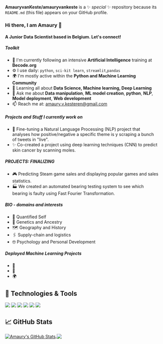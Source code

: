 
**AmauryvanKeste/amauryvankeste** is a ✨ _special_ ✨ repository because its `README.md` (this file) appears on your GitHub profile.

### Hi there, I am Amaury 👋

#### A Junior Data Scientist based in Belgium. Let's connect!

##### Toolkit

- 🏢 I'm currently following an intensive **Artificial Intelligence** training at **Becode.org**
- ⚙️ I use daily: `python`, `sci-kit learn`, `streamlit`,`pandas`
- 🌍 I'm mostly active within the **Python and Machine Learning Community**
- 🌱 Learning all about **Data Science, Machine learning, Deep Learning**
- 💬 Ask me about **Data manipulation**, **ML model creation**, **python**, **NLP**, **Model deployment**, **Web development**
- 📫 Reach me at: [amaury.v.kesteren@gmail.com](amaury.v.kesteren@gmail.com)

##### Projects and Stuff I currently work on

- 💬 Fine-tuning a Natural Language Processing (NLP) project that analyses how positive/negative a specific theme is y scraping a bunch of tweets in "live".
- ✨ Co-created a project using deep learning techniques (CNN) to predict skin cancer by scanning moles.


##### PROJECTS: FINALIZING

- 🎮 Predicting Steam game sales and displaying popular games and sales statistics.
- 🏭 We created an automated bearing testing system to see which bearing is faulty using Fast Fourier Transformation.


##### BIO - domains and interests

- 🏃 Quantified Self
- 🧬 Genetics and Ancestry
- 🗺️ Geography and History
- 🖇️ Supply-chain and logistics
- 🤓 Psychology and Personal Development


##### Deployed Machine Learning Projects
- 🏢 
- 🎵 
- 🌍 

## 🔧 Technologies & Tools
![](https://img.shields.io/badge/OS-Windows-informational?style=flat&logo=windows&logoColor=white&color=informational)
![](https://img.shields.io/badge/Code-Python-informational?style=flat&logo=python&logoColor=white&color=informational)
![](https://img.shields.io/badge/Distribution-Anaconda-informational?style=flat&logo=anaconda&logoColor=white&color=informational)
![](https://img.shields.io/badge/Tools-TensorFlow-informational?style=flat&logo=tensorflow&logoColor=white&color=informational)
![](https://img.shields.io/badge/Tools-Docker-informational?style=flat&logo=docker&logoColor=white&color=informational)
![](https://img.shields.io/badge/Tools-Keras-informational?style=flat&logo=keras&logoColor=white&color=informational)

## &#x1f4c8; GitHub Stats


<a href="https://github.com/AmauryvanKeste">
  <img align="center" src="https://github-readme-stats.vercel.app/api?username=AmauryvanKeste&theme=great-gatsby&show_icons=true&line_height=27&count_private=true" alt="Amaury's GitHub Stats" />
</a>
<a href="https://github.com/AmauryvanKeste">
  <img align="center" src="https://github-readme-stats.vercel.app/api/top-langs/?username=AmauryvanKeste&hide=java,html,text&langs_count=3" />
</a>

<!-- links to social media icons -->

<!-- icons with padding -->

[1.1]: http://i.imgur.com/tXSoThF.png (twitter icon with padding)
[2.1]: http://i.imgur.com/0o48UoR.png (github icon with padding)

<!-- icons without padding -->

[1.2]: http://i.imgur.com/wWzX9uB.png (twitter icon without padding)
[2.2]: http://i.imgur.com/9I6NRUm.png (github icon without padding)
[3.2]: https://raw.githubusercontent.com/arlene14ko/arlene14ko/master/linkedin-3-16.png (LinkedIn icon without padding)

<!-- links to your social media accounts -->

[1]: https://github.com/AmauryvanKeste
[2]: https://www.linkedin.com/in/amaury-van-kesteren/
